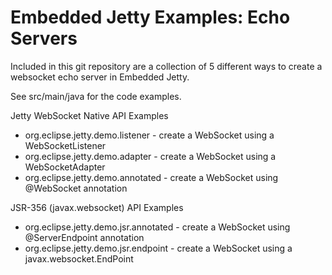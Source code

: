 Embedded Jetty Examples: Echo Servers
=====================================

Included in this git repository are a collection of 5 different ways to
create a websocket echo server in Embedded Jetty.

See src/main/java for the code examples.

Jetty WebSocket Native API Examples

 * org.eclipse.jetty.demo.listener - create a WebSocket using a WebSocketListener
 * org.eclipse.jetty.demo.adapter - create a WebSocket using a WebSocketAdapter
 * org.eclipse.jetty.demo.annotated - create a WebSocket using @WebSocket annotation

JSR-356 (javax.websocket) API Examples

 * org.eclipse.jetty.demo.jsr.annotated - create a WebSocket using @ServerEndpoint annotation
 * org.eclipse.jetty.demo.jsr.endpoint - create a WebSocket using a javax.websocket.EndPoint

